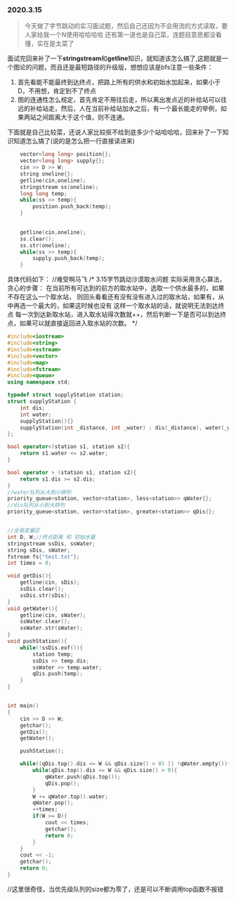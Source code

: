 ### 2020.3.15
> 今天做了字节跳动的实习面试题，然后自己还因为不会用流的方式读取，要人家给我一个N使用哈哈哈哈
还有第一道也是自己菜，连题目意思都没看懂，实在是太菜了

面试完回来补了一下**stringstream**和**getline**知识，就知道该怎么搞了,这题就是一个图论的问题，而且还是最短路径的升级版，想想应该是bfs注意一些条件：
1. 首先看能不能最终到达终点，把路上所有的供水和初始水加起来，如果小于D，不用想，肯定到不了终点
1. 图的连通性怎么规定，首先肯定不用往后走，所以离出发点近的补给站可以往远的补给站走，然后，人在当前补给站加水之后，有一个最长能走的举例，如果两站之间距离大于这个值，则不连通。

下面就是自己比较菜，还说人家比较抠不给到底多少个站哈哈哈，回来补了一下知识知道怎么搞了(说的是怎么把一行直接读进来)
```C++
    vector<long long> position{};
    vector<long long> supply{};
    cin >> D >> W;
    string oneline{};
    getline(cin,oneline);
    stringstream ss(oneline);
    long long temp;
    while(ss >> temp){
        position.push_back(temp);
    }
    

    getline(cin,oneline);
    ss.clear();
    ss.str(oneline);
    while(ss >> temp){
        supply.push_back(temp);
    }
```
具体代码如下：
//难受啊马飞
/*
3.15字节跳动沙漠取水问题
实际采用贪心算法，贪心的步骤：
    在当前所有可达到的前方的取水站中，选取一个供水最多的，如果不存在这么一个取水站，
    则回头看看还有没有没有进入过的取水站，如果有，从中再选一个最大的，如果这时候也没有
    这样一个取水站的话，就说明无法到达终点
    每一次到达新取水站，进入取水站得次数就++，然后判断一下是否可以到达终点，如果可以就直接返回进入取水站的次数。
*/
```c++
#include<iostream>
#include<string>
#include<sstream>
#include<vector>
#include<map>
#include<fstream>
#include<queue>
using namespace std;

typedef struct supplyStation station;
struct supplyStation {
    int dis;
    int water;
    supplyStation(){}
    supplyStation(int _distance, int _water) : dis(_distance), water(_water){}
};

bool operator<(station s1, station s2){
    return s1.water <= s2.water;
}

bool operator > (station s1, station s2){
    return s1.dis >= s2.dis;
}
//water队列从大到小排列
priority_queue<station, vector<station>, less<station>> qWater{};
//dis队列从小到大排列
priority_queue<station, vector<station>, greater<station>> qDis{};


//全局变量区
int D, W;//终点距离 和 初始水量
stringstream ssDis, ssWater;
string sDis, sWater;
fstream fs{"test.txt"};
int times = 0;

void getDis(){
    getline(cin, sDis);
    ssDis.clear();
    ssDis.str(sDis);
}
void getWater(){
    getline(cin, sWater);
    ssWater.clear();
    ssWater.str(sWater);
}
void pushStation(){
    while(!ssDis.eof()){
        station temp;
        ssDis >> temp.dis;
        ssWater >> temp.water;
        qDis.push(temp);
    }
}


int main()
{
    cin >> D >> W;
    getchar();
    getDis();
    getWater();

    pushStation();

    while((qDis.top().dis <= W && qDis.size() > 0) || !qWater.empty()){
        while(qDis.top().dis <= W && qDis.size() > 0){
            qWater.push(qDis.top());
            qDis.pop();
        }
        W += qWater.top().water;
        qWater.pop();
        ++times;
        if(W >= D){
            cout << times;
            getchar();
            return 0;
        }
    }
    cout << -1;
    getchar();
    return 0;
}
```
//这里很奇怪，当优先级队列的size都为零了，还是可以不断调用top函数不报错